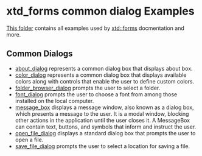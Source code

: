 # xtd_forms common dialog Examples

[This folder](..) contains all examples used by [xtd::forms](../src/xtd_forms) docmentation and more.

## Common Dialogs

* [about_dialog](about_dialog/README.md) represents a common dialog box that displays about box.
* [color_dialog](color_dialog/README.md) represents a common dialog box that displays available colors along with controls that enable the user to define custom colors.
* [folder_browser_dialog](folder_browser_dialog/README.md) prompts the user to select a folder.
* [font_dialog](font_dialog/README.md) prompts the user to choose a font from among those installed on the local computer.
* [message_box](message_box/README.md) displays a message window, also known as a dialog box, which presents a message to the user. It is a modal window, blocking other actions in the application until the user closes it. A MessageBox can contain text, buttons, and symbols that inform and instruct the user.
* [open_file_dialog](open_file_dialog/README.md) displays a standard dialog box that prompts the user to open a file.
* [save_file_dialog](save_file_dialog/README.md) prompts the user to select a location for saving a file.
